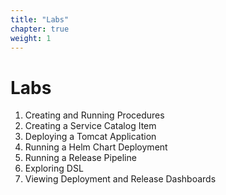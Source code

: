 ```yaml
---
title: "Labs"
chapter: true
weight: 1
---
```


# Labs

1. Creating and Running Procedures
2. Creating a Service Catalog Item
3. Deploying a Tomcat Application
4. Running a Helm Chart Deployment
5. Running a Release Pipeline
6. Exploring DSL
7. Viewing Deployment and Release Dashboards
